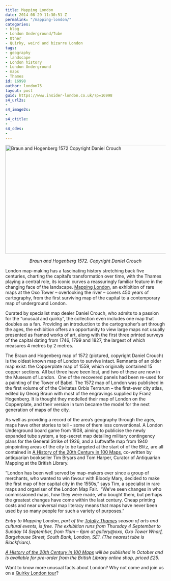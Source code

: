 ```yaml
---
title: Mapping London
date: 2014-08-29 11:30:51 Z
permalink: "/mapping-london/"
categories:
- blog
- London Underground/Tube
- Other
- Quirky, weird and bizarre London
tags:
- geography
- landscape
- London history
- London Underground
- maps
- Thames
id: 16998
author: london75
layout: post
guid: https://www.insider-london.co.uk/?p=16998
s4_url2s:
- 
s4_image2s:
- 
s4_ctitle:
- 
s4_cdes:
- 
---
```


[<img class="aligncenter wp-image-17001 size-full" src="/wp-content/uploads/2014/08/reduced-image-George_Braun_and_Franz_Hogenberg_1572_768_460_90_s_c1.jpg" alt="Braun and Hogenberg 1572 Copyright Daniel Crouch " width="569" height="341" />](/wp-content/uploads/2014/08/reduced-image-George_Braun_and_Franz_Hogenberg_1572_768_460_90_s_c1.jpg)

<p style="text-align: center;">
  <em>Braun and Hogenberg 1572. Copyright Daniel Crouch</em>
</p>

London map-making has a fascinating history stretching back five centuries, charting the capital’s transformation over time, with the Thames playing a central role, its iconic curves a reassuringly familiar feature in the changing face of the landscape. [Mapping London](http://totallythames.org/events/info/mapping-london "Mapping London"), an exhibition of rare maps at the Oxo Tower &#8211; overlooking the river &#8211; covers 450 years of cartography, from the first surviving map of the capital to a contemporary map of underground London.

Curated by specialist map dealer Daniel Crouch, who admits to a passion for the “unusual and quirky”, the collection even includes one map that doubles as a fan. Providing an introduction to the cartographer’s art through the ages, the exhibition offers an opportunity to view large maps not usually presented as framed works of art, along with the first three printed surveys of the capital dating from 1746, 1799 and 1827, the largest of which measures 4 metres by 2 metres.

The Braun and Hogenberg map of 1572 (pictured, copyright Daniel Crouch) is the oldest known map of London to survive intact. Remnants of an older map exist: the Copperplate map of 1559, which originally contained 15 copper sections. All but three have been lost, and two of these are now in the Museum of London.  One of the recovered panels had been re-used for a painting of the Tower of Babel. The 1572 map of London was published in the first volume of of the Civitates Orbis Terrarum – the first-ever city atlas, edited by Georg Braun with most of the engravings supplied by Franz Hogenberg. It is thought they modelled their map of London on the Copperplate, and their version in turn became the model for the next generation of maps of the city.

As well as providing a record of the area’s geography through the ages, maps have other stories to tell &#8211; some of them less conventional. A London Underground board game from 1908, aiming to publicise the newly expanded tube system, a top-secret map detailing military contingency plans for the General Strike of 1926, and a Luftwaffe map from 1940 pinpointing areas of the city to be targeted at the start of of the Blitz, are all contained in <a href="http://shop.bl.uk/mall/productpage.cfm/BritishLibrary/_ISBN_9780712358569/89198/A-History-of-the-20th-Century-in-100-Maps-%28hardback%29" target="_blank">A History of the 20th Century in 100 Maps</a>, co-written by antiquarian bookseller Tim Bryars and Tom Harper, Curator of Antiquarian Mapping at the British Library.

“London has been well served by map-makers ever since a group of merchants, who wanted to win favour with Bloody Mary, decided to make the first map of her capital city in the 1550s,” says Tim, a specialist in rare maps and organiser of the London Map Fair.  “We&#8217;ve seen changes in who commissioned maps, how they were made, who bought them, but perhaps the greatest changes have come within the last century. Cheap printing costs and near universal map literacy means that maps have never been used by so many people for such a variety of purposes.”

_Entry to Mapping London, part of the [Totally Thames](http://totallythames.org/ "Totally Thames") season of arts and cultural events, is free. The exhibition runs from Thursday 4 September to Sunday 14 September, from 11am &#8211; 6pm at gallery@oxo, Oxo Tower Wharf, Bargehouse Street, South Bank, London, SE1. (The nearest tube is Blackfriars)._

_<a title="A History of the 20th Century in 100 Maps" href="http://shop.bl.uk/mall/productpage.cfm/BritishLibrary/_ISBN_9780712358569/89198/A-History-of-the-20th-Century-in-100-Maps-%28hardback%29" target="_blank"><span style="text-decoration: underline;">A History of the 20th Century in 100 Maps</span></a> will be published in October and is available for pre-order from the British Library online shop, priced £25._

Want to know more unusual facts about London? Why not come and join us on a [Quirky London tour](https://www.insider-london.co.uk/quirky-weird-london-walking-tours/ "Quirky London tour")?